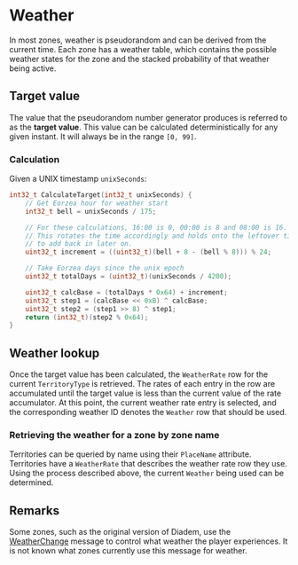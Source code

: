 # Weather

In most zones, weather is pseudorandom and can be derived from the current time. Each zone has a weather table, which contains the possible weather states for the zone and the stacked probability of that weather being active.

## Target value

The value that the pseudorandom number generator produces is referred to as the **target value**. This value can be calculated deterministically for any given instant. It will always be in the range `[0, 99]`.

### Calculation

Given a UNIX timestamp `unixSeconds`:

```c
int32_t CalculateTarget(int32_t unixSeconds) {
    // Get Eorzea hour for weather start
    int32_t bell = unixSeconds / 175;

    // For these calculations, 16:00 is 0, 00:00 is 8 and 08:00 is 16.
    // This rotates the time accordingly and holds onto the leftover time
    // to add back in later on.
    uint32_t increment = ((uint32_t)(bell + 8 - (bell % 8))) % 24;

    // Take Eorzea days since the unix epoch
    uint32_t totalDays = (uint32_t)(unixSeconds / 4200);

    uint32_t calcBase = (totalDays * 0x64) + increment;
    uint32_t step1 = (calcBase << 0xB) ^ calcBase;
    uint32_t step2 = (step1 >> 8) ^ step1;
    return (int32_t)(step2 % 0x64);
}
```

## Weather lookup

Once the target value has been calculated, the `WeatherRate` row for the current `TerritoryType` is retrieved. The rates of each entry in the row are accumulated until the target value is less than the current value of the rate accumulator. At this point, the current weather rate entry is selected, and the corresponding weather ID denotes the `Weather` row that should be used.

### Retrieving the weather for a zone by zone name

Territories can be queried by name using their `PlaceName` attribute. Territories have a `WeatherRate` that describes the weather rate row they use. Using the process described above, the current `Weather` being used can be determined.

## Remarks

Some zones, such as the original version of Diadem, use the [WeatherChange](https://github.com/SapphireServer/Sapphire/blob/aef56c9f336473472147cdeabc0cbc97f440f023/src/common/Network/PacketDef/Zone/ServerZoneDef.h#L1583-L1587) message to control what weather the player experiences. It is not known what zones currently use this message for weather.
